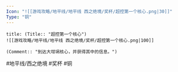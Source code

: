 ```yaml
---
Icon: "![[游戏攻略/地平线/地平线 西之绝境/奖杯/超控第一个核心.png|30]]"
Type: "铜"
---
```

```ad-common-bronze-trophy
title: (Title:: "超控第一个核心")
![[游戏攻略/地平线/地平线 西之绝境/奖杯/超控第一个核心.png|100]]

(Comment:: "到达大坩埚核心，并获得其中的信息。")
```

#地平线/西之绝境 #奖杯 #铜
